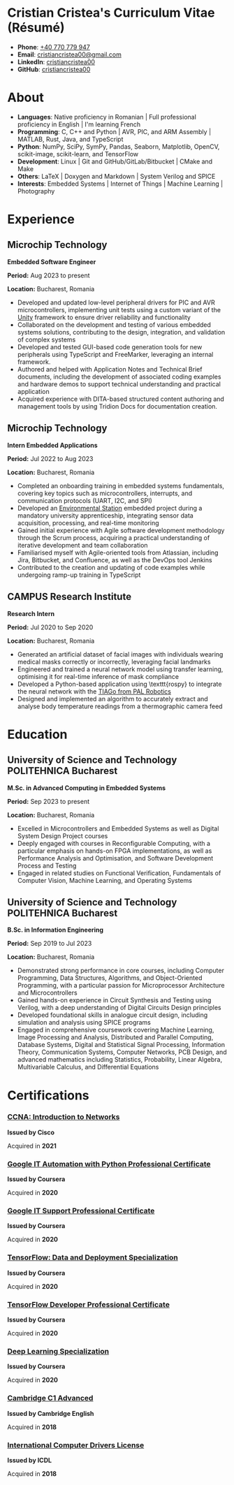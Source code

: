 # Cristian Cristea's Curriculum Vitae (Résumé)

- **Phone**: [+40 770 779 947](tel:+40770779947)
- **Email**: [cristiancristea00@gmail.com](mailto:cristiancristea00@gmail.com)
- **LinkedIn**: [cristiancristea00](https://linkedin.com/in/cristiancristea00)
- **GitHub**: [cristiancristea00](https://github.com/cristiancristea00)


# About

- **Languages**: Native proficiency in Romanian | Full professional proficiency in English | I'm learning French
- **Programming**: C, C++ and Python | AVR, PIC, and ARM Assembly | MATLAB, Rust, Java, and TypeScript
- **Python**: NumPy, SciPy, SymPy, Pandas, Seaborn, Matplotlib, OpenCV, scikit-image, scikit-learn, and TensorFlow
- **Development**: Linux | Git and GitHub/GitLab/Bitbucket | CMake and Make
- **Others**: LaTeX | Doxygen and Markdown | System Verilog and SPICE
- **Interests**: Embedded Systems | Internet of Things | Machine Learning | Photography
# Experience

## Microchip Technology

**Embedded Software Engineer**

**Period:** Aug 2023 to present

**Location:** Bucharest, Romania

- Developed and updated low-level peripheral drivers for PIC and AVR microcontrollers, implementing unit tests using a custom variant of the [Unity](https://www.throwtheswitch.org/unity) framework to ensure driver reliability and functionality
- Collaborated on the development and testing of various embedded systems solutions, contributing to the design, integration, and validation of complex systems
- Developed and tested GUI-based code generation tools for new peripherals using TypeScript and FreeMarker, leveraging an internal framework.
- Authored and helped with Application Notes and Technical Brief documents, including the development of associated coding examples and hardware demos to support technical understanding and practical application
- Acquired experience with DITA-based structured content authoring and management tools by using Tridion Docs for documentation creation.

## Microchip Technology

**Intern Embedded Applications**

**Period:** Jul 2022 to Aug 2023

**Location:** Bucharest, Romania

- Completed an onboarding training in embedded systems fundamentals, covering key topics such as microcontrollers, interrupts, and communication protocols (UART, I2C, and SPI)
- Developed an [Environmental Station](TBD) embedded project during a mandatory university apprenticeship, integrating sensor data acquisition, processing, and real-time monitoring
- Gained initial experience with Agile software development methodology through the Scrum process, acquiring a practical understanding of iterative development and team collaboration
- Familiarised myself with Agile-oriented tools from Atlassian, including Jira, Bitbucket, and Confluence, as well as the DevOps tool Jenkins
- Contributed to the creation and updating of code examples while undergoing ramp-up training in TypeScript

## CAMPUS Research Institute

**Research Intern**

**Period:** Jul 2020 to Sep 2020

**Location:** Bucharest, Romania

- Generated an artificial dataset of facial images with individuals wearing medical masks correctly or incorrectly, leveraging facial landmarks
- Engineered and trained a neural network model using transfer learning, optimising it for real-time inference of mask compliance
- Developed a Python-based application using \texttt{rospy} to integrate the neural network with the [TIAGo from PAL Robotics](https://pal-robotics.com/robot/tiago)
- Designed and implemented an algorithm to accurately extract and analyse body temperature readings from a thermographic camera feed

# Education

## University of Science and Technology POLITEHNICA Bucharest

**M.Sc. in Advanced Computing in Embedded Systems**

**Period:** Sep 2023 to present

**Location:** Bucharest, Romania

- Excelled in Microcontrollers and Embedded Systems as well as Digital System Design Project courses
- Deeply engaged with courses in Reconfigurable Computing, with a particular emphasis on hands-on FPGA implementations, as well as Performance Analysis and Optimisation, and Software Development Process and Testing
- Engaged in related studies on Functional Verification, Fundamentals of Computer Vision, Machine Learning, and Operating Systems

## University of Science and Technology POLITEHNICA Bucharest

**B.Sc. in Information Engineering**

**Period:** Sep 2019 to Jul 2023

**Location:** Bucharest, Romania

- Demonstrated strong performance in core courses, including Computer Programming, Data Structures, Algorithms, and Object-Oriented Programming, with a particular passion for Microprocessor Architecture and Microcontrollers
- Gained hands-on experience in Circuit Synthesis and Testing using Verilog, with a deep understanding of Digital Circuits Design principles
- Developed foundational skills in analogue circuit design, including simulation and analysis using SPICE programs
- Engaged in comprehensive coursework covering Machine Learning, Image Processing and Analysis, Distributed and Parallel Computing, Database Systems, Digital and Statistical Signal Processing, Information Theory, Communication Systems, Computer Networks, PCB Design, and advanced mathematics including Statistics, Probability, Linear Algebra, Multivariable Calculus, and Differential Equations

# Certifications

### [CCNA: Introduction to Networks](https://www.credly.com/badges/f765af4e-e1df-4644-8a9c-4a8ab9fedc42) 
**Issued by Cisco**

Acquired in **2021**


### [Google IT Automation with Python Professional Certificate](https://www.credly.com/badges/740a37a0-4a40-4a36-abe1-679ad53e4146) 
**Issued by Coursera**

Acquired in **2020**


### [Google IT Support Professional Certificate](https://www.credly.com/badges/0c20b39b-18c1-4498-8e57-1aedb3f36904) 
**Issued by Coursera**

Acquired in **2020**


### [TensorFlow: Data and Deployment Specialization](https://www.coursera.org/account/accomplishments/specialization/certificate/XHAD9DTRYTMG) 
**Issued by Coursera**

Acquired in **2020**


### [TensorFlow Developer Professional Certificate](https://www.coursera.org/account/accomplishments/specialization/certificate/Z79E5B7CY76C) 
**Issued by Coursera**

Acquired in **2020**


### [Deep Learning Specialization](https://www.coursera.org/account/accomplishments/specialization/certificate/BRJV9TAX7QUA) 
**Issued by Coursera**

Acquired in **2020**


### [Cambridge C1 Advanced](https://1drv.ms/b/s!Art6DR7ET63umGTH3dIUsOB616G7?e=Df5XSN) 
**Issued by Cambridge English**

Acquired in **2018**


### [International Computer Drivers License](https://1drv.ms/b/s!Art6DR7ET63umGixI31QfN1xKphF?e=oC7JjH) 
**Issued by ICDL**

Acquired in **2018**


